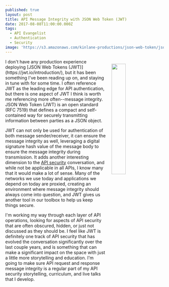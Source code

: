```yaml
---
published: true
layout: post
title: API Message Integrity with JSON Web Token (JWT)
date: 2017-08-08T11:00:00.000Z
tags:
  - API Evangelist
  - Authentication
  - Security
image: 'https://s3.amazonaws.com/kinlane-productions/json-web-token/json-web-token.png'
---
```

<p><a href="https://jwt.io"><img src="https://s3.amazonaws.com/kinlane-productions/json-web-token/json-web-token.png" align="right" width="30%" style="padding: 15px;" /></a></p>I don't have any production experience deploying [JSON Web Tokens (JWT)](https://jwt.io/introduction/), but it has been something I've been reading up on, and staying in tune with for some time. I often reference JWT as the leading edge for API authentication, but there is one aspect of JWT I think is worth me referencing more often--message integrity. JSON Web Token (JWT) is an open standard (RFC 7519) that defines a compact and self-contained way for securely transmitting information between parties as a JSON object.

JWT can not only be used for authentication of both message sender/receiver, it can ensure the message integrity as well, leveraging a digital signature hash value of the message body to ensure the message integrity during transmission. It adds another interesting dimension to the [API security](http://security.apievangelist.com) conversation, and while not be applicable in all APIs, I know many that it would make a lot of sense. Many of the networks we use today and applications we depend on today are proxied, creating an environment where message integrity should always come into question, and JWT gives us another tool in our toolbox to help us keep things secure.

I'm working my way through each layer of API operations, looking for aspects of API security that are often obscured, hidden, or just not discussed as they should be. I feel like JWT is definitely one track of API security that has evolved the conversation significantly over the last couple years, and is something that can make a significant impact on the space with just a little more storytelling and education. I'm going to make sure API request and response message integrity is a regular part of my API security storytelling, curriculum, and live talks that I develop.
